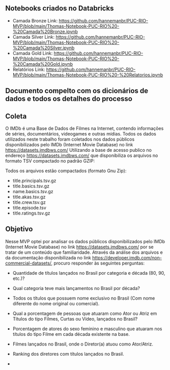 ## Notebooks criados no Databricks

- Camada Bronze Link: https://github.com/hannemanbr/PUC-RIO-MVP/blob/main/Thomas-Notebook-PUC-RIO%20-%20Camada%20Bronze.ipynb
- Camada Silver Link: https://github.com/hannemanbr/PUC-RIO-MVP/blob/main/Thomas-Notebook-PUC-RIO%20-%20Camada%20Silver.ipynb
- Camada Gold Link: https://github.com/hannemanbr/PUC-RIO-MVP/blob/main/Thomas-Notebook-PUC-RIO%20-%20Camada%20Gold.ipynb
- Relatórios Link: https://github.com/hannemanbr/PUC-RIO-MVP/blob/main/Thomas-Notebook-PUC-RIO%20-%20Relatorios.ipynb

## Documento compelto com os dicionários de dados e todos os detalhes do processo


## Coleta
O IMDb é uma Base de Dados de Filmes na Internet, contendo informações de séries, documentários, videogames e outras mídias. Todos os dados utilizados neste trabalho foram coletados nos dados públicos disponibilizados pelo IMDb (Internet Movie Database) no link https://datasets.imdbws.com/ 
Utilizando a base de acesso publico no endereço https://datasets.imdbws.com/ que disponibiliza os arquivos no formato TSV compactado no padrão GZIP:

Todos os arquivos estão compactados (formato Gnu Zip):
- title.principals.tsv.gz
- title.basics.tsv.gz
- name.basics.tsv.gz
- title.akas.tsv.gz
- title.crew.tsv.gz
- title.episode.tsv
- title.ratings.tsv.gz

## Objetivo
Nesse MVP optei por analisar os dados públicos disponibilizados pelo IMDb (Internet Movie Database) no link https://datasets.imdbws.com/ por se tratar de um conteúdo que familiaridade. 
Através da análise dos arquivos e da documentação disponibilizada no link https://developer.imdb.com/non-commercial-datasets/, procuro responder às seguintes perguntas:

- Quantidade de títulos lançados no Brasil por categoria e década (80, 90, etc.)?
- Qual categoria teve mais lançamentos no Brasil por década?
- Todos os títulos que possuem nome exclusivo no Brasil (Com nome diferente do nome original ou comercial).
- Qual a porcentagem de pessoas que atuaram como Ator ou Atriz em Títulos do tipo Filmes, Curtas ou Vídeo, lançados no Brasil?
- Porcentagem de atores do sexo feminino e masculino que atuaram nos títulos do tipo Filme em cada década existente na base.
- Filmes lançados no Brasil, onde o Diretor(a) atuou como Ator/Atriz.
- Ranking dos diretores com títulos lançados no Brasil.

- 


